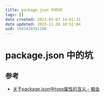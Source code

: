 ```yaml
---
title: package.json 中的坑
tags: []
date created: 2023-05-07 14:01:31
date updated: 2023-11-28 10:51:04
uid: 1683439291196
---
```


# package.json 中的坑

## 参考

- [关于package.json中type属性的含义 - 掘金](https://juejin.cn/post/7032278473389539365)
